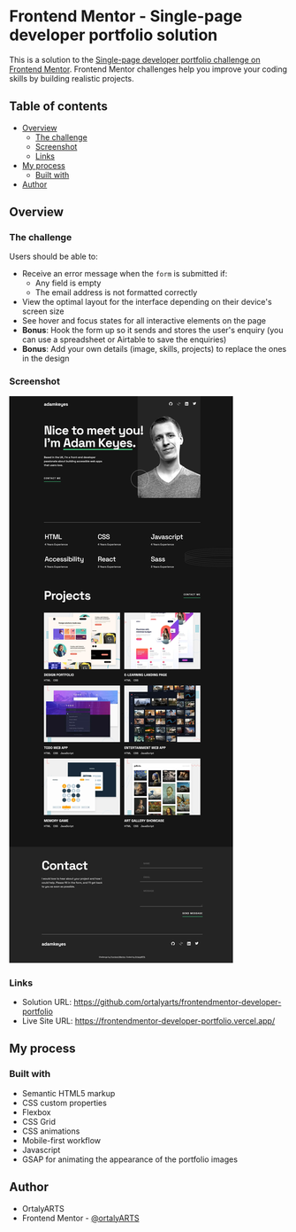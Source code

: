 # Frontend Mentor - Single-page developer portfolio solution

This is a solution to the [Single-page developer portfolio challenge on Frontend Mentor](https://www.frontendmentor.io/challenges/singlepage-developer-portfolio-bBVj2ZPi-x). Frontend Mentor challenges help you improve your coding skills by building realistic projects. 

## Table of contents

- [Overview](#overview)
  - [The challenge](#the-challenge)
  - [Screenshot](#screenshot)
  - [Links](#links)
- [My process](#my-process)
  - [Built with](#built-with)
- [Author](#author)



## Overview

### The challenge

Users should be able to:

- Receive an error message when the `form` is submitted if:
  - Any field is empty
  - The email address is not formatted correctly
- View the optimal layout for the interface depending on their device's screen size
- See hover and focus states for all interactive elements on the page
- **Bonus**: Hook the form up so it sends and stores the user's enquiry (you can use a spreadsheet or Airtable to save the enquiries)
- **Bonus**: Add your own details (image, skills, projects) to replace the ones in the design

### Screenshot

![](./screenshot.jpg)


### Links

- Solution URL: https://github.com/ortalyarts/frontendmentor-developer-portfolio
- Live Site URL: https://frontendmentor-developer-portfolio.vercel.app/

## My process

### Built with

- Semantic HTML5 markup
- CSS custom properties
- Flexbox
- CSS Grid
- CSS animations
- Mobile-first workflow
- Javascript
- GSAP for animating the appearance of the portfolio images



## Author

- OrtalyARTS
- Frontend Mentor - [@ortalyARTS](https://www.frontendmentor.io/profile/ortalyarts)

